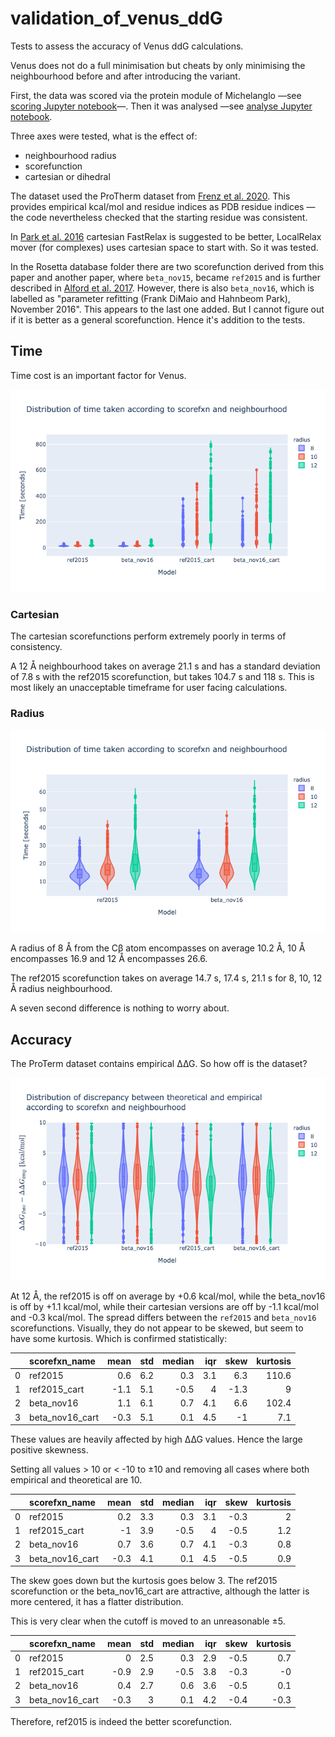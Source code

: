 # validation_of_venus_ddG
Tests to assess the accuracy of Venus ddG calculations.

Venus does not do a full minimisation but cheats by only minimising the neighbourhood before and after introducing the variant.

First, the data was scored via the protein module of Michelanglo —see [scoring Jupyter notebook](scoring.md)—.
Then it was analysed —see [analyse Jupyter notebook](analyse.md).

Three axes were tested, what is the effect of:

* neighbourhood radius
* scorefunction
* cartesian or dihedral

The dataset used the ProTherm dataset from [Frenz et al. 2020](https://www.ncbi.nlm.nih.gov/pmc/articles/PMC7579412/).
This provides empirical kcal/mol and residue indices as PDB residue indices —the code nevertheless checked
that the starting residue was consistent.

In [Park et al. 2016](https://www.ncbi.nlm.nih.gov/pmc/articles/PMC5515585/) cartesian FastRelax is suggested to be better,
LocalRelax mover (for complexes) uses cartesian space to start with. So it was tested.

In the Rosetta database folder there are two scorefunction derived from this paper and another paper, 
where `beta_nov15`, became `ref2015` and is further described in [Alford et al. 2017](https://www.ncbi.nlm.nih.gov/pmc/articles/PMC5717763/).
However, there is also `beta_nov16`, which is labelled as "parameter refitting (Frank DiMaio and Hahnbeom Park), November 2016".
This appears to the last one added. But I cannot figure out if it is better as a general scorefunction.
Hence it's addition to the tests.

## Time

Time cost is an important factor for Venus.

![time_distro_full.png](images/time_distro_full.png)

### Cartesian

The cartesian scorefunctions perform extremely poorly in terms of consistency.

A 12 Å neighbourhood takes on average 21.1 s and has a standard deviation of 7.8 s with the ref2015 scorefunction,
but takes 104.7 s and 118 s. This is most likely an unacceptable timeframe for user facing calculations.

### Radius

![time](images/time_distro_cut.png)

A radius of 8 Å from the C&beta; atom encompasses on average 10.2 Å, 10 Å encompasses 16.9 and 12 Å encompasses 26.6.

The ref2015 scorefunction takes on average 14.7 s, 17.4 s, 21.1 s for 8, 10, 12 Å radius neighbourhood.

A seven second difference is nothing to worry about.

## Accuracy

The ProTerm dataset contains empirical ∆∆G. So how off is the dataset?

![discrepancy](images/discrepancy.png)

At 12 Å, the ref2015 is off on average by +0.6 kcal/mol, while the beta_nov16 is off by +1.1 kcal/mol, 
while their cartesian versions are off by -1.1 kcal/mol and -0.3 kcal/mol.
The spread differs between the `ref2015` and `beta_nov16` scorefunctions.
Visually, they do not appear to be skewed, but seem to have some kurtosis. Which is confirmed statistically:

|    | scorefxn_name   |   mean |   std |   median |   iqr |   skew |   kurtosis |
|---:|:----------------|-------:|------:|---------:|------:|-------:|-----------:|
|  0 | ref2015         |    0.6 |   6.2 |      0.3 |   3.1 |    6.3 |      110.6 |
|  1 | ref2015_cart    |   -1.1 |   5.1 |     -0.5 |   4   |   -1.3 |        9   |
|  2 | beta_nov16      |    1.1 |   6.1 |      0.7 |   4.1 |    6.6 |      102.4 |
|  3 | beta_nov16_cart |   -0.3 |   5.1 |      0.1 |   4.5 |   -1   |        7.1 |

These values are heavily affected by high ∆∆G values. Hence the large positive skewness.

Setting all values > 10 or < -10 to ±10 and removing all cases where both empirical and theoretical are 10.

|    | scorefxn_name   |   mean |   std |   median |   iqr |   skew |   kurtosis |
|---:|:----------------|-------:|------:|---------:|------:|-------:|-----------:|
|  0 | ref2015         |    0.2 |   3.3 |      0.3 |   3.1 |   -0.3 |        2   |
|  1 | ref2015_cart    |   -1   |   3.9 |     -0.5 |   4   |   -0.5 |        1.2 |
|  2 | beta_nov16      |    0.7 |   3.6 |      0.7 |   4.1 |   -0.3 |        0.8 |
|  3 | beta_nov16_cart |   -0.3 |   4.1 |      0.1 |   4.5 |   -0.5 |        0.9 |

The skew goes down but the kurtosis goes below 3.
The ref2015 scorefunction or the beta_nov16_cart are attractive, although the latter is more centered,
it has a flatter distribution.

This is very clear when the cutoff is moved to an unreasonable ±5.

|    | scorefxn_name   |   mean |   std |   median |   iqr |   skew |   kurtosis |
|---:|:----------------|-------:|------:|---------:|------:|-------:|-----------:|
|  0 | ref2015         |    0   |   2.5 |      0.3 |   2.9 |   -0.5 |        0.7 |
|  1 | ref2015_cart    |   -0.9 |   2.9 |     -0.5 |   3.8 |   -0.3 |       -0   |
|  2 | beta_nov16      |    0.4 |   2.7 |      0.6 |   3.6 |   -0.5 |        0.1 |
|  3 | beta_nov16_cart |   -0.3 |   3   |      0.1 |   4.2 |   -0.4 |       -0.3 |

Therefore, ref2015 is indeed the better scorefunction.